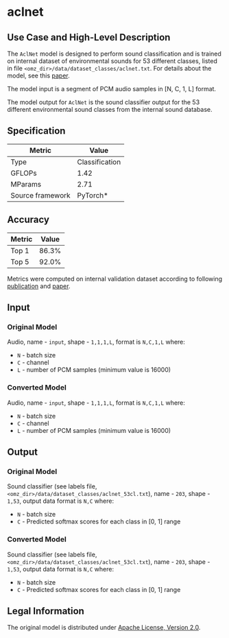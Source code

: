 # aclnet

## Use Case and High-Level Description

The `AclNet` model is designed to perform sound classification and is trained on internal dataset of environmental sounds for 53 different classes, listed in file `<omz_dir>/data/dataset_classes/aclnet.txt`.
For details about the model, see this [paper](https://arxiv.org/abs/1811.06669).

The model input is a segment of PCM audio samples in [N, C, 1, L] format.

The model output for `AclNet` is the sound classifier output for the 53 different environmental sound classes from the internal sound database.

## Specification

| Metric            | Value         |
|-------------------|---------------|
| Type              | Classification|
| GFLOPs            | 1.42          |
| MParams           | 2.71          |
| Source framework  | PyTorch\*     |

## Accuracy

| Metric | Value |
| ------ | ----- |
| Top 1  | 86.3% |
| Top 5  | 92.0% |

Metrics were computed on internal validation dataset according to following [publication](http://dcase.community/documents/workshop2019/proceedings/DCASE2019Workshop_Huang_52.pdf) and [paper](https://arxiv.org/abs/1811.06669).

## Input

### Original Model

Audio, name - `input`, shape - `1,1,1,L`, format is `N,C,1,L` where:

- `N` - batch size
- `C` - channel
- `L` - number of PCM samples (minimum value is 16000)

### Converted Model

Audio, name - `input`, shape - `1,1,1,L`, format is `N,C,1,L` where:

- `N` - batch size
- `C` - channel
- `L` - number of PCM samples (minimum value is 16000)

## Output

### Original Model

Sound classifier (see labels file, `<omz_dir>/data/dataset_classes/aclnet_53cl.txt`), name - `203`, shape - `1,53`, output data format is `N,C` where:

- `N` - batch size
- `C` - Predicted softmax scores for each class in [0, 1] range

### Converted Model

Sound classifier (see labels file, `<omz_dir>/data/dataset_classes/aclnet_53cl.txt`), name - `203`, shape - `1,53`, output data format is `N,C` where:

- `N` - batch size
- `C` - Predicted softmax scores for each class in [0, 1] range

## Legal Information

The original model is distributed under [Apache License, Version 2.0](https://www.apache.org/licenses/LICENSE-2.0.html).
